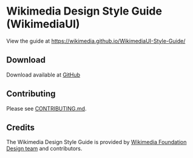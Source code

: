 # Wikimedia Design Style Guide (WikimediaUI)

View the guide at https://wikimedia.github.io/WikimediaUI-Style-Guide/


## Download

Download available at [GitHub](https://github.com/wikimedia/WikimediaUI-Style-Guide)


## Contributing

Please see [CONTRIBUTING.md](CONTRIBUTING.md).


## Credits

The Wikimedia Design Style Guide is provided by [Wikimedia Foundation Design team](https://www.mediawiki.org/wiki/Design) and contributors.
